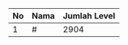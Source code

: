 | No | Nama            | Jumlah Level |
|----|-----------------|--------------|
| 1  | #    |    2904        |
